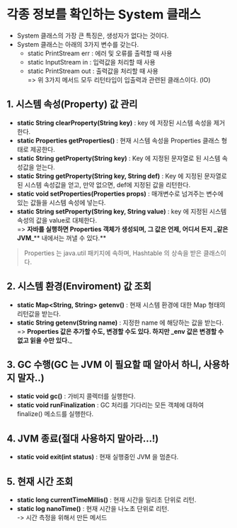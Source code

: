 # 각종 정보를 확인하는 System 클래스

* System 클래스의 가장 큰 특징은, 생성자가 없다는 것이다.
* System 클래스는 아래의 3가지 변수를 갖는다.
  * static PrintStream err : 에러 및 오류를 출력할 때 사용
  * static InputStream in : 입력값을 처리할 때 사용
  * static PrintStream out : 출력값을 처리할 때 사용\
    \=> 위 3가지 메서드 모두 리턴타입이 입출력과 관련된 클래스이다. (IO)

## 1. 시스템 속성(Property) 값 관리

* **static String clearProperty(String key)** : key 에 저장된 시스템 속성을 제거한다.
* **static Properties getProperties()** : 현재 시스템 속성을 Properties 클래스 형태로 제공한다.
* **static String getProperty(String key)** : Key 에 지정된 문자열로 된 시스템 속성값을 얻는다.
* **static String getProperty(String key, String def)** : Key 에 지정된 문자열로된 시스템 속성값을 얻고, 만약 없으면, def에 지정된 값을 리턴한다.
* **static void setProperties(Properties props)** : 매개변수로 넘겨주는 변수에 있는 값들을 시스템 속성에 넣는다.
* **static String setProperty(String key, String value)** : key 에 지정된 시스템 속성의 값을 value로 대체한다.\
  \=> **자바를 실행하면 Properties 객체가 생성되며, 그 값은 언제, 어디서 든지 \_같은 JVM**\_\*\* 내에서는 꺼낼 수 있다.\*\*

> Properties 는 java.util 패키지에 속하며, Hashtable 의 상속을 받은 클래스이다.

## 2. 시스템 환경(Enviroment) 값 조회

* **static Map\<String, String> getenv()** : 현재 시스템 환경에 대한 Map 형태의 리턴값을 받는다.
* **static String getenv(String name)** : 지정한 name 에 해당하는 값을 받는다.\
  \=> **Properties 값은 추가할 수도, 변경할 수도 있다. 하지만 \_env 값은 변경할 수 없고 읽을 수만 있다.**\_

## 3. GC 수행(GC 는 JVM 이 필요할 때 알아서 하니, 사용하지 말자..)

* **static void gc()** : 가비지 콜렉터를 실행한다.
* **static void runFinalization** : GC 처리를 기다리는 모든 객체에 대하여 finalize() 메소드를 실행한다.

## 4. JVM 종료(절대 사용하지 말아라...!)

* **static void exit(int status)** : 현재 실행중인 JVM 을 멈춘다.

## 5. 현재 시간 조회

* **static long currentTimeMillis()** : 현재 시간을 밀리초 단위로 리턴.
* **static log nanoTime()** : 현재 시간을 나노초 단위로 리턴.\
  \-> 시간 측정을 위해서 만든 메서드
